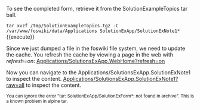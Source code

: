 To see the completed form, retrieve it from the SolutionExampleTopics tar ball.

`tar xvzf /tmp/SolutionExampleTopics.tgz -C /var/www/foswiki/data/Applications SolutionExApp/SolutionExNote1*`{{execute}}

Since we just dumped a file in the foswiki file system, we need to update the cache.
You refresh the cache by viewing a page in the web with _refresh=on_:
[Applications/SolutionsExApp.WebHome?refresh=on](https://[[HOST_SUBDOMAIN]]-80-[[KATACODA_HOST]].environments.katacoda.com/Applications/SolutionsExApp/WebHome?refresh=on)

Now you can navigate to the Applications/SolutionsExApp.SolutionExNote1 to inspect the content.
[Applications/SolutionsExApp.SolutionExNote1?raw=all](https://[[HOST_SUBDOMAIN]]-80-[[KATACODA_HOST]].environments.katacoda.com/Applications/SolutionsExApp/SolutionExNote1?raw=all)
 to inspect the content.

<small>
You can ignore the error "tar: SolutionExApp/SolutionExForm*: not found in archive". This is a known problem in alpine tar.
</small>